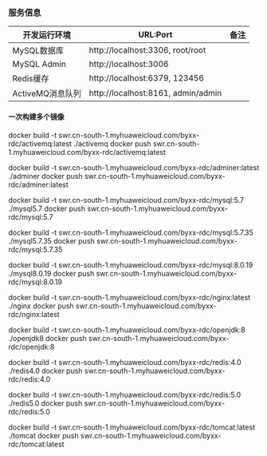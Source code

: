 ### 服务信息

| 开发运行环境     | URL:Port                                |  备注              |
| ------------     | --------------------------------------  | ----------------- |
| MySQL数据库      | http://localhost:3306, root/root
| MySQL Admin      | http://localhost:3006        
| Redis缓存        | http://localhost:6379, 123456
| ActiveMQ消息队列 | http://localhost:8161, admin/admin

#### 一次构建多个镜像

docker build -t swr.cn-south-1.myhuaweicloud.com/byxx-rdc/activemq:latest ./activemq
docker push swr.cn-south-1.myhuaweicloud.com/byxx-rdc/activemq:latest

docker build -t swr.cn-south-1.myhuaweicloud.com/byxx-rdc/adminer:latest ./adminer
docker push swr.cn-south-1.myhuaweicloud.com/byxx-rdc/adminer:latest

docker build -t swr.cn-south-1.myhuaweicloud.com/byxx-rdc/mysql:5.7 ./mysql5.7
docker push swr.cn-south-1.myhuaweicloud.com/byxx-rdc/mysql:5.7

docker build -t swr.cn-south-1.myhuaweicloud.com/byxx-rdc/mysql:5.7.35 ./mysql5.7.35
docker push swr.cn-south-1.myhuaweicloud.com/byxx-rdc/mysql:5.7.35

docker build -t swr.cn-south-1.myhuaweicloud.com/byxx-rdc/mysql:8.0.19 ./mysql8.0.19
docker push swr.cn-south-1.myhuaweicloud.com/byxx-rdc/mysql:8.0.19

docker build -t swr.cn-south-1.myhuaweicloud.com/byxx-rdc/nginx:latest ./nginx
docker push swr.cn-south-1.myhuaweicloud.com/byxx-rdc/nginx:latest

docker build -t swr.cn-south-1.myhuaweicloud.com/byxx-rdc/openjdk:8 ./openjdk8
docker push swr.cn-south-1.myhuaweicloud.com/byxx-rdc/openjdk:8

docker build -t swr.cn-south-1.myhuaweicloud.com/byxx-rdc/redis:4.0 ./redis4.0
docker push swr.cn-south-1.myhuaweicloud.com/byxx-rdc/redis:4.0

docker build -t swr.cn-south-1.myhuaweicloud.com/byxx-rdc/redis:5.0 ./redis5.0
docker push swr.cn-south-1.myhuaweicloud.com/byxx-rdc/redis:5.0

docker build -t swr.cn-south-1.myhuaweicloud.com/byxx-rdc/tomcat:latest ./tomcat
docker push swr.cn-south-1.myhuaweicloud.com/byxx-rdc/tomcat:latest
